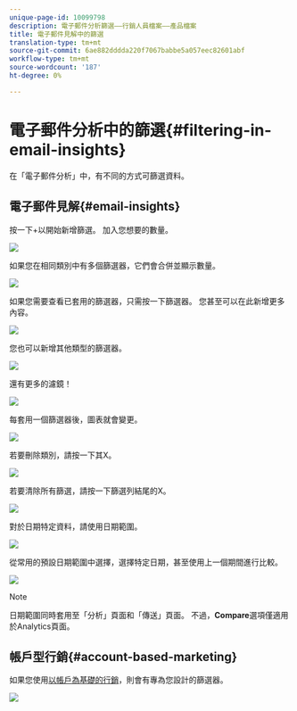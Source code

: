 ```yaml
---
unique-page-id: 10099798
description: 電子郵件分析篩選——行銷人員檔案——產品檔案
title: 電子郵件見解中的篩選
translation-type: tm+mt
source-git-commit: 6ae882dddda220f7067babbe5a057eec82601abf
workflow-type: tm+mt
source-wordcount: '187'
ht-degree: 0%

---
```



# 電子郵件分析中的篩選{#filtering-in-email-insights}

在「電子郵件分析」中，有不同的方式可篩選資料。

## 電子郵件見解{#email-insights}

按一下+以開始新增篩選。 加入您想要的數量。

![](assets/one-2.png)

如果您在相同類別中有多個篩選器，它們會合併並顯示數量。

![](assets/state.png)

如果您需要查看已套用的篩選器，只需按一下篩選器。 您甚至可以在此新增更多內容。

![](assets/states.png)

您也可以新增其他類型的篩選器。

![](assets/os.png)

還有更多的濾鏡！

![](assets/more-filters.png)

每套用一個篩選器後，圖表就會變更。

![](assets/filtered-chart.png)

若要刪除類別，請按一下其X。

![](assets/filter1.png)

若要清除所有篩選，請按一下篩選列結尾的X。

![](assets/filter2.png)

對於日期特定資料，請使用日期範圍。

![](assets/date-click.png)

從常用的預設日期範圍中選擇，選擇特定日期，甚至使用上一個期間進行比較。

![](assets/date-range.png)

>[!NOTE]
>
>日期範圍同時套用至「分析」頁面和「傳送」頁面。 不過，**Compare**&#x200B;選項僅適用於Analytics頁面。

## 帳戶型行銷{#account-based-marketing}

如果您使用[以帳戶為基礎的行銷](https://docs.marketo.com/display/DOCS/Account+Based+Marketing+Overview)，則會有專為您設計的篩選器。

![](assets/abm.png)

